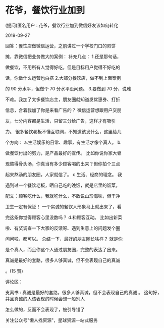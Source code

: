 # 花爷，餐饮行业加到

(提问)匿名用户 : 花爷，餐饮行业加到微信好友该如何转化

2019-09-27

回答：餐饮店做微信运营，之前讲过一个学校门口的煎饼

摊，靠微信把业务做大的案例： 补充几点： 1.还是那句话，

做餐饮，不用所有人觉得好吃，但是目标用户觉得不好吃的

话，你做什么运营也白搭 2.大部分餐饮店，做不到上面案例

的 90 分水平，但做个 70 分水平没问题。 3.要做到 70 分，说难

不难。我加了太多餐饮店主，朋友圈就知道发优惠券、打折

信息，合着我加了你是来看广告的？ 微信运营想跟用户交朋

友，七分内容都是生活，只留三分给广告，这样才有吸引

力。 很多餐饮老板不懂互联网，不知道该发什么，这里给几

个方向： a.生活娱乐的日常、趣事，有生活才像个真人。 b.

做餐饮付出的努力，是产品最好的宣传。 比如你说你家大骨

现熬得骨头汤，你真当有多少顾客喝的出来？但你拍个三点

起来熬汤的朋友圈，人家就信了。 c.生活、经商的理念。 我

遇到过一个餐饮老板，晒自己吃的晚饭，就是店里的饭菜，

配文：顾客吃什么，我就吃什么，不敢说山珍海味，但干净

卫生一定有保证！ 一个实诚的餐饮人形象马上就出来了，看

完这条你觉得顾客心里没数吗？ d.和顾客互动。 比如出新菜

啦、有奖调查一下大家的反馈呀、遇到生意上的问题发个圈

问问啦，都可以。 总结一下，最好的朋友圈长啥样？ 就是你

是个真人，而且你这个人通过朋友圈，完整的表达了出来。

真诚是最好的套路，很多人够真诚，但不会表现自己的真诚

。(15 赞)

评论区：

支离书 : 真诚是最好的套路，很多人够真诚，但不会表现自己的真诚 。 这句好，并且真诚的人该表现的时候会想一般别人

怎么做的，反而不会表现了，被引导错了

关注公众号"懒人找资源"，星球资源一站式服务